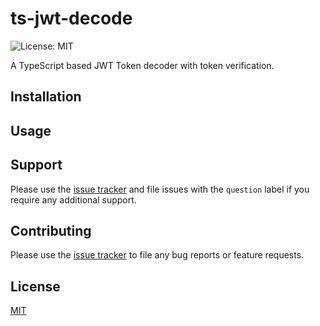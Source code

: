 # ts-jwt-decode
![License: MIT](https://img.shields.io/github/license/pascal-splotches/ts-jwt-decode?style=flat-square)

A TypeScript based JWT Token decoder with token verification.

## Installation


## Usage


## Support
Please use the [issue tracker](https://github.com/pascal-splotches/ts-jwt-decode/issues) and file issues
with the `question` label if you require any additional support.

## Contributing
Please use the [issue tracker](https://github.com/pascal-splotches/ts-jwt-decode/issues) to file any
bug reports or feature requests.

## License
[MIT](LICENSE)
